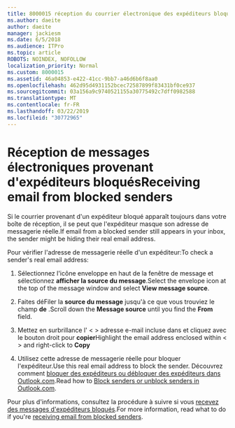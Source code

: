 ```yaml
---
title: 8000015 réception du courrier électronique des expéditeurs bloqués dans Outlook.com
ms.author: daeite
author: daeite
manager: jackiesm
ms.date: 6/5/2018
ms.audience: ITPro
ms.topic: article
ROBOTS: NOINDEX, NOFOLLOW
localization_priority: Normal
ms.custom: 8000015
ms.assetid: 46a04853-e422-41cc-9bb7-a46d6b6f8aa0
ms.openlocfilehash: 462d95d4931152bcec72587899f83431bf0ce937
ms.sourcegitcommit: 03a156a9c9740521155a30775492c7dff0982588
ms.translationtype: MT
ms.contentlocale: fr-FR
ms.lasthandoff: 03/22/2019
ms.locfileid: "30772965"
---
```

# <a name="receiving-email-from-blocked-senders"></a><span data-ttu-id="99fcf-102">Réception de messages électroniques provenant d'expéditeurs bloqués</span><span class="sxs-lookup"><span data-stu-id="99fcf-102">Receiving email from blocked senders</span></span>

<span data-ttu-id="99fcf-103">Si le courrier provenant d'un expéditeur bloqué apparaît toujours dans votre boîte de réception, il se peut que l'expéditeur masque son adresse de messagerie réelle.</span><span class="sxs-lookup"><span data-stu-id="99fcf-103">If email from a blocked sender still appears in your inbox, the sender might be hiding their real email address.</span></span>
  
<span data-ttu-id="99fcf-104">Pour vérifier l'adresse de messagerie réelle d'un expéditeur:</span><span class="sxs-lookup"><span data-stu-id="99fcf-104">To check a sender's real email address:</span></span>
  
1. <span data-ttu-id="99fcf-105">Sélectionnez l'icône enveloppe en haut de la fenêtre de message et sélectionnez **afficher la source du message**.</span><span class="sxs-lookup"><span data-stu-id="99fcf-105">Select the envelope icon at the top of the message window and select **View message source**.</span></span>
    
2. <span data-ttu-id="99fcf-106">Faites déFiler la **source du message** jusqu'à ce que vous trouviez le champ **de** .</span><span class="sxs-lookup"><span data-stu-id="99fcf-106">Scroll down the **Message source** until you find the **From** field.</span></span> 
    
3. <span data-ttu-id="99fcf-107">Mettez en surbrillance l' \< \> adresse e-mail incluse dans et cliquez avec le bouton droit pour **copier**</span><span class="sxs-lookup"><span data-stu-id="99fcf-107">Highlight the email address enclosed within \< \> and right-click to **Copy**</span></span>
    
4. <span data-ttu-id="99fcf-108">Utilisez cette adresse de messagerie réelle pour bloquer l'expéditeur.</span><span class="sxs-lookup"><span data-stu-id="99fcf-108">Use this real email address to block the sender.</span></span> <span data-ttu-id="99fcf-109">Découvrez comment [bloquer des expéditeurs ou débloquer des expéditeurs dans Outlook.com](https://support.office.com/article/afba1c94-77bb-4f50-8b85-057cf52f4d5e.aspx).</span><span class="sxs-lookup"><span data-stu-id="99fcf-109">Read how to [Block senders or unblock senders in Outlook.com](https://support.office.com/article/afba1c94-77bb-4f50-8b85-057cf52f4d5e.aspx).</span></span>
    
<span data-ttu-id="99fcf-110">Pour plus d'informations, consultez la procédure à suivre si vous [recevez des messages d'expéditeurs bloqués](https://go.microsoft.com/fwlink/p/?linkid=2002011&amp;clcid=0x409).</span><span class="sxs-lookup"><span data-stu-id="99fcf-110">For more information, read what to do if you're [receiving email from blocked senders](https://go.microsoft.com/fwlink/p/?linkid=2002011&amp;clcid=0x409).</span></span>
  

